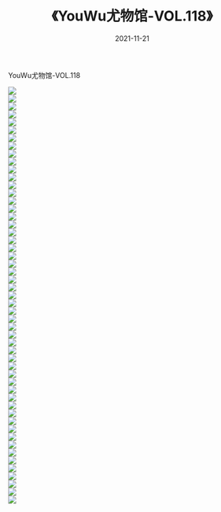 ﻿---
layout: post
title:  《YouWu尤物馆-VOL.118》
date:   2021-11-21
img: http://img.660000.xyz/Sharelink/网络美图/2021/YouWu尤物馆-VOL.118/000.jpg
categories: [美女, 清纯, 唯美]
---

YouWu尤物馆-VOL.118

  ![](http://img.660000.xyz/Sharelink/网络美图/2021/YouWu尤物馆-VOL.118/001.jpg) <br> ![](http://img.660000.xyz/Sharelink/网络美图/2021/YouWu尤物馆-VOL.118/002.jpg) <br> ![](http://img.660000.xyz/Sharelink/网络美图/2021/YouWu尤物馆-VOL.118/003.jpg) <br> ![](http://img.660000.xyz/Sharelink/网络美图/2021/YouWu尤物馆-VOL.118/004.jpg) <br> ![](http://img.660000.xyz/Sharelink/网络美图/2021/YouWu尤物馆-VOL.118/005.jpg) <br> ![](http://img.660000.xyz/Sharelink/网络美图/2021/YouWu尤物馆-VOL.118/006.jpg) <br> ![](http://img.660000.xyz/Sharelink/网络美图/2021/YouWu尤物馆-VOL.118/007.jpg) <br> ![](http://img.660000.xyz/Sharelink/网络美图/2021/YouWu尤物馆-VOL.118/008.jpg) <br> ![](http://img.660000.xyz/Sharelink/网络美图/2021/YouWu尤物馆-VOL.118/009.jpg) <br> ![](http://img.660000.xyz/Sharelink/网络美图/2021/YouWu尤物馆-VOL.118/010.jpg) <br> ![](http://img.660000.xyz/Sharelink/网络美图/2021/YouWu尤物馆-VOL.118/011.jpg) <br> ![](http://img.660000.xyz/Sharelink/网络美图/2021/YouWu尤物馆-VOL.118/012.jpg) <br> ![](http://img.660000.xyz/Sharelink/网络美图/2021/YouWu尤物馆-VOL.118/013.jpg) <br> ![](http://img.660000.xyz/Sharelink/网络美图/2021/YouWu尤物馆-VOL.118/014.jpg) <br> ![](http://img.660000.xyz/Sharelink/网络美图/2021/YouWu尤物馆-VOL.118/015.jpg) <br> ![](http://img.660000.xyz/Sharelink/网络美图/2021/YouWu尤物馆-VOL.118/016.jpg) <br> ![](http://img.660000.xyz/Sharelink/网络美图/2021/YouWu尤物馆-VOL.118/017.jpg) <br> ![](http://img.660000.xyz/Sharelink/网络美图/2021/YouWu尤物馆-VOL.118/018.jpg) <br> ![](http://img.660000.xyz/Sharelink/网络美图/2021/YouWu尤物馆-VOL.118/019.jpg) <br> ![](http://img.660000.xyz/Sharelink/网络美图/2021/YouWu尤物馆-VOL.118/020.jpg) <br> ![](http://img.660000.xyz/Sharelink/网络美图/2021/YouWu尤物馆-VOL.118/021.jpg) <br> ![](http://img.660000.xyz/Sharelink/网络美图/2021/YouWu尤物馆-VOL.118/022.jpg) <br> ![](http://img.660000.xyz/Sharelink/网络美图/2021/YouWu尤物馆-VOL.118/023.jpg) <br> ![](http://img.660000.xyz/Sharelink/网络美图/2021/YouWu尤物馆-VOL.118/024.jpg) <br> ![](http://img.660000.xyz/Sharelink/网络美图/2021/YouWu尤物馆-VOL.118/025.jpg) <br> ![](http://img.660000.xyz/Sharelink/网络美图/2021/YouWu尤物馆-VOL.118/026.jpg) <br> ![](http://img.660000.xyz/Sharelink/网络美图/2021/YouWu尤物馆-VOL.118/027.jpg) <br> ![](http://img.660000.xyz/Sharelink/网络美图/2021/YouWu尤物馆-VOL.118/028.jpg) <br> ![](http://img.660000.xyz/Sharelink/网络美图/2021/YouWu尤物馆-VOL.118/029.jpg) <br> ![](http://img.660000.xyz/Sharelink/网络美图/2021/YouWu尤物馆-VOL.118/030.jpg) <br> ![](http://img.660000.xyz/Sharelink/网络美图/2021/YouWu尤物馆-VOL.118/031.jpg) <br> ![](http://img.660000.xyz/Sharelink/网络美图/2021/YouWu尤物馆-VOL.118/032.jpg) <br> ![](http://img.660000.xyz/Sharelink/网络美图/2021/YouWu尤物馆-VOL.118/033.jpg) <br> ![](http://img.660000.xyz/Sharelink/网络美图/2021/YouWu尤物馆-VOL.118/034.jpg) <br> ![](http://img.660000.xyz/Sharelink/网络美图/2021/YouWu尤物馆-VOL.118/035.jpg) <br> ![](http://img.660000.xyz/Sharelink/网络美图/2021/YouWu尤物馆-VOL.118/036.jpg) <br> ![](http://img.660000.xyz/Sharelink/网络美图/2021/YouWu尤物馆-VOL.118/037.jpg) <br> ![](http://img.660000.xyz/Sharelink/网络美图/2021/YouWu尤物馆-VOL.118/038.jpg) <br> ![](http://img.660000.xyz/Sharelink/网络美图/2021/YouWu尤物馆-VOL.118/039.jpg) <br> ![](http://img.660000.xyz/Sharelink/网络美图/2021/YouWu尤物馆-VOL.118/040.jpg) <br> ![](http://img.660000.xyz/Sharelink/网络美图/2021/YouWu尤物馆-VOL.118/041.jpg) <br> ![](http://img.660000.xyz/Sharelink/网络美图/2021/YouWu尤物馆-VOL.118/042.jpg) <br> ![](http://img.660000.xyz/Sharelink/网络美图/2021/YouWu尤物馆-VOL.118/043.jpg) <br> ![](http://img.660000.xyz/Sharelink/网络美图/2021/YouWu尤物馆-VOL.118/044.jpg) <br> ![](http://img.660000.xyz/Sharelink/网络美图/2021/YouWu尤物馆-VOL.118/045.jpg) <br> ![](http://img.660000.xyz/Sharelink/网络美图/2021/YouWu尤物馆-VOL.118/046.jpg) <br> ![](http://img.660000.xyz/Sharelink/网络美图/2021/YouWu尤物馆-VOL.118/047.jpg) <br> ![](http://img.660000.xyz/Sharelink/网络美图/2021/YouWu尤物馆-VOL.118/048.jpg) <br> ![](http://img.660000.xyz/Sharelink/网络美图/2021/YouWu尤物馆-VOL.118/049.jpg) <br> ![](http://img.660000.xyz/Sharelink/网络美图/2021/YouWu尤物馆-VOL.118/050.jpg) <br> ![](http://img.660000.xyz/Sharelink/网络美图/2021/YouWu尤物馆-VOL.118/051.jpg) <br> ![](http://img.660000.xyz/Sharelink/网络美图/2021/YouWu尤物馆-VOL.118/052.jpg) <br> ![](http://img.660000.xyz/Sharelink/网络美图/2021/YouWu尤物馆-VOL.118/053.jpg) <br>